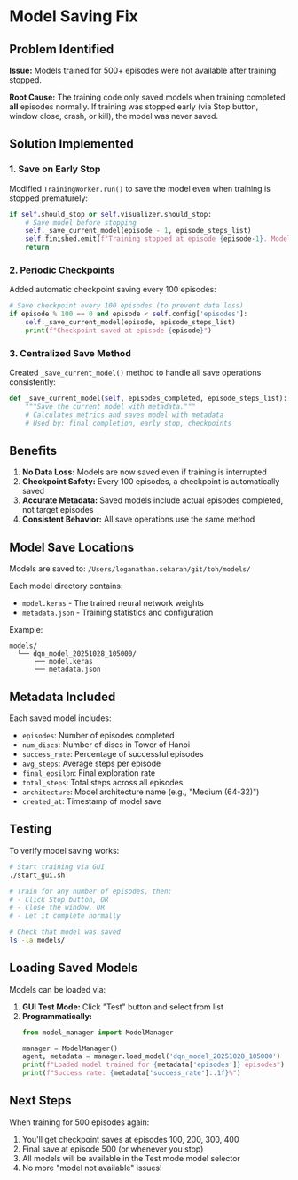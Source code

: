 # Model Saving Fix

## Problem Identified

**Issue:** Models trained for 500+ episodes were not available after training stopped.

**Root Cause:** The training code only saved models when training completed **all** episodes normally. If training was stopped early (via Stop button, window close, crash, or kill), the model was never saved.

## Solution Implemented

### 1. Save on Early Stop
Modified `TrainingWorker.run()` to save the model even when training is stopped prematurely:

```python
if self.should_stop or self.visualizer.should_stop:
    # Save model before stopping
    self._save_current_model(episode - 1, episode_steps_list)
    self.finished.emit(f"Training stopped at episode {episode-1}. Model saved.")
    return
```

### 2. Periodic Checkpoints
Added automatic checkpoint saving every 100 episodes:

```python
# Save checkpoint every 100 episodes (to prevent data loss)
if episode % 100 == 0 and episode < self.config['episodes']:
    self._save_current_model(episode, episode_steps_list)
    print(f"Checkpoint saved at episode {episode}")
```

### 3. Centralized Save Method
Created `_save_current_model()` method to handle all save operations consistently:

```python
def _save_current_model(self, episodes_completed, episode_steps_list):
    """Save the current model with metadata."""
    # Calculates metrics and saves model with metadata
    # Used by: final completion, early stop, checkpoints
```

## Benefits

1. **No Data Loss:** Models are now saved even if training is interrupted
2. **Checkpoint Safety:** Every 100 episodes, a checkpoint is automatically saved
3. **Accurate Metadata:** Saved models include actual episodes completed, not target episodes
4. **Consistent Behavior:** All save operations use the same method

## Model Save Locations

Models are saved to: `/Users/loganathan.sekaran/git/toh/models/`

Each model directory contains:
- `model.keras` - The trained neural network weights
- `metadata.json` - Training statistics and configuration

Example:
```
models/
  └── dqn_model_20251028_105000/
      ├── model.keras
      └── metadata.json
```

## Metadata Included

Each saved model includes:
- `episodes`: Number of episodes completed
- `num_discs`: Number of discs in Tower of Hanoi
- `success_rate`: Percentage of successful episodes
- `avg_steps`: Average steps per episode
- `final_epsilon`: Final exploration rate
- `total_steps`: Total steps across all episodes
- `architecture`: Model architecture name (e.g., "Medium (64-32)")
- `created_at`: Timestamp of model save

## Testing

To verify model saving works:

```bash
# Start training via GUI
./start_gui.sh

# Train for any number of episodes, then:
# - Click Stop button, OR
# - Close the window, OR
# - Let it complete normally

# Check that model was saved
ls -la models/
```

## Loading Saved Models

Models can be loaded via:

1. **GUI Test Mode:** Click "Test" button and select from list
2. **Programmatically:**
   ```python
   from model_manager import ModelManager
   
   manager = ModelManager()
   agent, metadata = manager.load_model('dqn_model_20251028_105000')
   print(f"Loaded model trained for {metadata['episodes']} episodes")
   print(f"Success rate: {metadata['success_rate']:.1f}%")
   ```

## Next Steps

When training for 500 episodes again:
1. You'll get checkpoint saves at episodes 100, 200, 300, 400
2. Final save at episode 500 (or whenever you stop)
3. All models will be available in the Test mode model selector
4. No more "model not available" issues!

